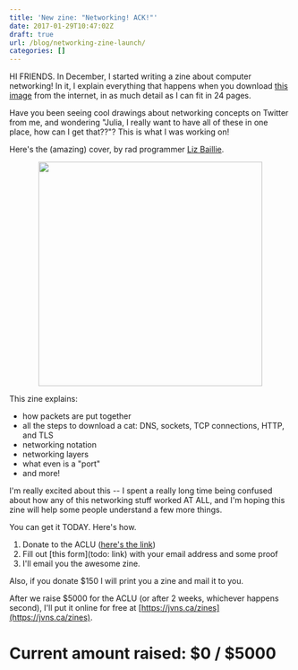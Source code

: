 ```yaml
---
title: 'New zine: "Networking! ACK!"'
date: 2017-01-29T10:47:02Z
draft: true
url: /blog/networking-zine-launch/
categories: []
---
```


HI FRIENDS. In December, I started writing a zine about computer
networking! In it, I explain everything that happens when you download
[this image](http://jvns.ca/cat.png) from the internet, in as much
detail as I can fit in 24 pages.

Have you been seeing cool drawings about networking concepts on Twitter
from me, and wondering "Julia, I really want to have all of these
in one place, how can I get that??"? This is what I was working on!

Here's the (amazing) cover, by rad programmer [Liz Baillie](https://twitter.com/_lbaillie).

<div align="center">
<img src="/images/networkingcover.png" width=400px>
</div>


This zine explains:

* how packets are put together
* all the steps to download a cat: DNS, sockets, TCP connections, HTTP,
  and TLS
* networking notation
* networking layers
* what even is a "port"
* and more!

I'm really excited about this -- I spent a really long time being
confused about how any of this networking stuff worked AT ALL, and I'm
hoping this zine will help some people understand a few more things. 

You can get it TODAY. Here's how.

1. Donate to the ACLU ([here's the link](https://action.aclu.org/donate-aclu))
2. Fill out [this form](todo: link) with your email address and some
   proof
3. I'll email you the awesome zine.

Also, if you donate $150 I will print you a zine and mail it to you.

After we raise $5000 for the ACLU (or after 2 weeks, whichever happens
second), I'll put it online for free at
[https://jvns.ca/zines](https://jvns.ca/zines).

# Current amount raised: $0 / $5000
